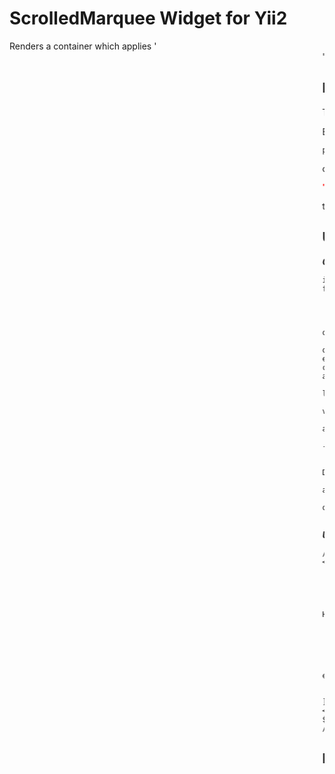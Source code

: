 ScrolledMarquee Widget for Yii2
=======================

Renders a container which applies '<marquee>' effect on its direct children. Marquee is infinite, when mousewheel
is scrolled over it the marquee speeds up, down or changes direction. Calculations during generation fake DOM
nodes include margin, padding and border, so any css style on any type of children can be applied. It also has a
feature of 'autostop' which stops the marquee when parent container is outscreened. Any depth of child nodes is
supported. Marquee in Javascript is a Class, properties of its instances can be dynamically changed. Widget uses
jQuery Mousewheel plugin, for more information, please visit [https://github.com/jquery/jquery-mousewheel](https://github.com/jquery/jquery-mousewheel)

Installation
------------
The preferred way to install this extension is through [composer](http://getcomposer.org/download/).

Either run

```
php composer.phar require "firstsano/yii2-scrolledmarquee-widget" "*"
```
or add

```json
"firstsano/yii2-scrolledmarquee-widget" : "*"
```

to the require section of your application's `composer.json` file.


Usage
-----

***Options***
```
items - array of items that compound the widget. The syntax is as follows:
    string
        - without tags: is converted to div tag
        - with tags: is processed as precoded html
    array: see Html::tag for documentation. It's keys - name, content, options. If the content - is an
           array, it recursively calls Html::tag.
options - array of options passed to div, containing marqueed elements. Check HTML::tag manual, to see the details.
clientOptions - array of options passed to javascript. Option keys are:
    delay    : used in setTimeout function. Default value is 42. The less value - the faster objects slide.
    autostop : if set to true, objects move only when container is visible. It's better for perfomance. Set
               it to false, if you want objects to move, even if they are out of screen. Default: true.
    vector   : determines initial direction of marquee, (1) stands for - from right to left,
              (-1) - backwards. Default: (1).
    step     : step of scrolling, determines speed of marquee. Default: 1.
    maxStep  : max value of step, which is used during scrolling acceleration of marquee. Default: 10.
    initialPosition : initial position of marquee, it's first element or last. Default: 'start', any other
                      values equals to 'end'.
```

***Using ScrolledMarquee***
```
// on your view
<?php $items = [
        'this is simple text element',
        '<a>this is html precoded text</a>',
        [
            'name' => 'a',
            'content' => 'This is html generated element through Html::tag'
        ],
        [
            'name' => 'a',
            'content' => [
                'name' => 'span',
                'content' => 'This is recursively html generated element through Html::tag'
            ]
        ]
];?>
<?= firstsano\scrolledmarquee\ScrolledMarquee::widget(['items' => $items]);?>
// ...
```

P.S.
-------------------
> I created this widget for my project, but it can be easily improved. If you have interesting ideas don't
hesitate to contact me.
Feedback email: firstsano@gmail.com